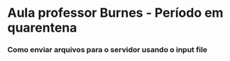 # Aula professor Burnes - Período em quarentena

### Como enviar arquivos para o servidor usando o input file
